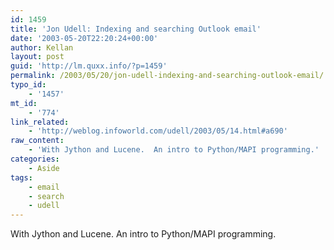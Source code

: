 ```yaml
---
id: 1459
title: 'Jon Udell: Indexing and searching Outlook email'
date: '2003-05-20T22:20:24+00:00'
author: Kellan
layout: post
guid: 'http://lm.quxx.info/?p=1459'
permalink: /2003/05/20/jon-udell-indexing-and-searching-outlook-email/
typo_id:
    - '1457'
mt_id:
    - '774'
link_related:
    - 'http://weblog.infoworld.com/udell/2003/05/14.html#a690'
raw_content:
    - 'With Jython and Lucene.  An intro to Python/MAPI programming.'
categories:
    - Aside
tags:
    - email
    - search
    - udell
---
```


With Jython and Lucene. An intro to Python/MAPI programming.